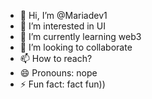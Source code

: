 - 👋 Hi, I’m @Mariadev1
- 👀 I’m interested in UI
- 🌱 I’m currently learning web3
- 💞️ I’m looking to collaborate 
- 📫 How to reach?
- 😄 Pronouns: nope
- ⚡ Fun fact: fact fun))

<!---
Mariadev1/Mariadev1 is a ✨ special ✨ repository because its `README.md` (this file) appears on your GitHub profile.
You can click the Preview link to take a look at your changes.
--->
